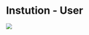 # Instution - User

<img src = "../public/img/1.png/" />


















































































































































